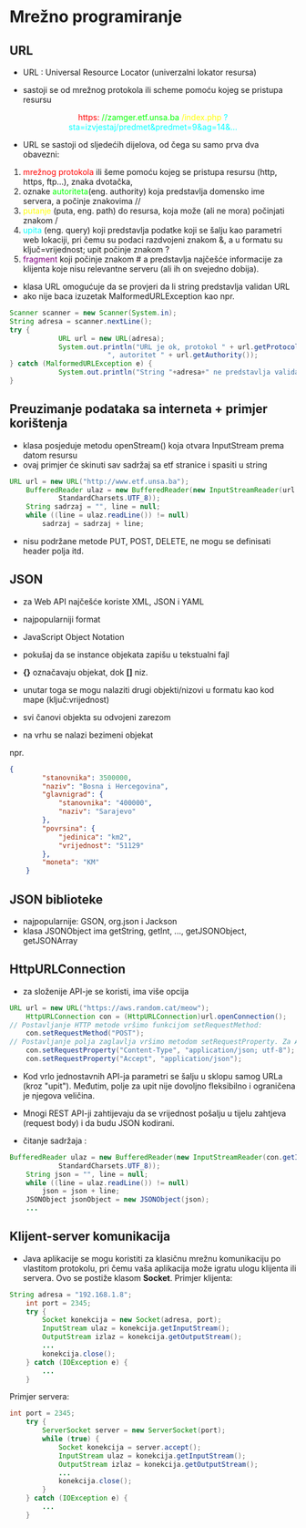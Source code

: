 # Mrežno programiranje

## URL

- URL : Universal Resource Locator (univerzalni lokator resursa) 

- sastoji se od mrežnog protokola ili scheme pomoću kojeg se pristupa resursu


<center>
<span style="color:red">
https:</span>
<span style="color:lime">//zamger.etf.unsa.ba
</span>
<span style="color:yellow">/index.php</span>
<span style="color:cyan">?sta=izvjestaj/predmet&predmet=9&ag=14&...</span>
</center>

- URL se sastoji od sljedećih dijelova, od čega su samo prva dva obavezni:
1. <span style="color:red">mrežnog protokola</span> ili šeme pomoću kojeg se pristupa resursu (http, https, ftp…), 
znaka dvotačka,
2. oznake <span style="color:lime">autoriteta</span>(eng. authority) koja predstavlja domensko ime servera, a počinje znakovima //
3. <span style="color:yellow">putanje</span> (puta, eng. path) do resursa, koja može (ali ne mora) počinjati znakom /
4. <span style="color:cyan">upita</span> (eng. query) koji predstavlja podatke koji se šalju kao parametri web lokaciji, pri čemu su podaci razdvojeni znakom &, a u formatu su ključ=vrijednost; upit počinje znakom ?
5. <span style="color:purple">fragment</span> koji počinje znakom # a predstavlja najčešće informacije za klijenta koje nisu relevantne serveru (ali ih on svejedno dobija).

- klasa URL omogućuje da se provjeri da li string predstavlja validan URL
- ako nije baca izuzetak MalformedURLException kao npr.

```java
Scanner scanner = new Scanner(System.in);
String adresa = scanner.nextLine();
try {
            URL url = new URL(adresa);
            System.out.println("URL je ok, protokol " + url.getProtocol() + 
						", autoritet " + url.getAuthority());
} catch (MalformedURLException e) {
            System.out.println("String "+adresa+" ne predstavlja validan URL");
}
```
## Preuzimanje podataka sa interneta + primjer korištenja

- klasa posjeduje metodu openStream() koja otvara InputStream prema datom resursu
- ovaj primjer će skinuti sav sadržaj sa etf stranice i spasiti u string

```java
URL url = new URL("http://www.etf.unsa.ba");
	BufferedReader ulaz = new BufferedReader(new InputStreamReader(url.openStream(),
			StandardCharsets.UTF_8));
	String sadrzaj = "", line = null;
	while ((line = ulaz.readLine()) != null)
		sadrzaj = sadrzaj + line;
```
- nisu podržane metode PUT, POST, DELETE, ne mogu se definisati header polja itd.

## JSON

- za Web API najčešće koriste XML, JSON i YAML
- najpopularniji format
- JavaScript Object Notation
- pokušaj da se instance objekata zapišu u tekstualni fajl
  
- **{}** označavaju objekat, dok **[]** niz.
- unutar toga se mogu nalaziti drugi objekti/nizovi u formatu kao kod mape (ključ:vrijednost)
- svi čanovi objekta su odvojeni zarezom
- na vrhu se nalazi bezimeni objekat

npr. 
```json
{
		"stanovnika": 3500000,
		"naziv": "Bosna i Hercegovina",
		"glavnigrad": {
			"stanovnika": "400000",
			"naziv": "Sarajevo"
		},
		"povrsina": {
			"jedinica": "km2",
			"vrijednost": "51129"
		},
		"moneta": "KM"
	}
```
## JSON biblioteke

- najpopularnije: GSON, org.json i Jackson
- klasa JSONObject ima getString, getInt, ..., getJSONObject, getJSONArray

## HttpURLConnection

- za složenije API-je se koristi, ima više opcija
```java
URL url = new URL("https://aws.random.cat/meow");
	HttpURLConnection con = (HttpURLConnection)url.openConnection();
// Postavljanje HTTP metode vršimo funkcijom setRequestMethod:
	con.setRequestMethod("POST");
// Postavljanje polja zaglavlja vršimo metodom setRequestProperty. Za API-je koji koriste JSON u pravilu treba postaviti polja Content-Type i Accept na vrijednost application/json:
	con.setRequestProperty("Content-Type", "application/json; utf-8");
	con.setRequestProperty("Accept", "application/json");

```
- Kod vrlo jednostavnih API-ja parametri se šalju u sklopu samog URLa (kroz "upit"). Međutim, polje za upit nije dovoljno fleksibilno i ograničena je njegova veličina. 
- Mnogi REST API-ji zahtijevaju da se vrijednost pošalju u tijelu zahtjeva (request body) i da budu JSON kodirani.

- čitanje sadržaja :

```java
BufferedReader ulaz = new BufferedReader(new InputStreamReader(con.getInputStream(),
			StandardCharsets.UTF_8));
	String json = "", line = null;
	while ((line = ulaz.readLine()) != null)
		json = json + line;
	JSONObject jsonObject = new JSONObject(json);
	...

```

## Klijent-server komunikacija

- Java aplikacije se mogu koristiti za klasičnu mrežnu komunikaciju po vlastitom protokolu, pri čemu vaša aplikacija može igratu ulogu klijenta ili servera. Ovo se postiže klasom **Socket**.
Primjer klijenta:
```java
String adresa = "192.168.1.8";
	int port = 2345;
	try {
		Socket konekcija = new Socket(adresa, port);
		InputStream ulaz = konekcija.getInputStream();
		OutputStream izlaz = konekcija.getOutputStream();
		...
		konekcija.close();
	} catch (IOException e) {
		...
	}
```

Primjer servera:
```java
int port = 2345;
	try {
		ServerSocket server = new ServerSocket(port);
		while (true) {
			Socket konekcija = server.accept();
			InputStream ulaz = konekcija.getInputStream();
			OutputStream izlaz = konekcija.getOutputStream();
			...
			konekcija.close();
		}
	} catch (IOException e) {
		...
	}
```